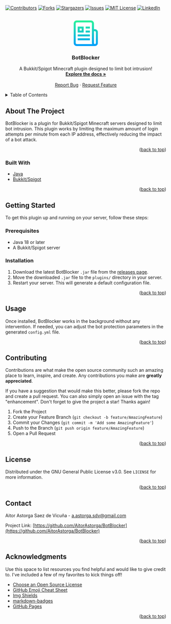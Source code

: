 <!-- Improved compatibility of back to top link: See: https://github.com/othneildrew/Best-README-Template/pull/73 -->
<a name="readme-top"></a>

[![Contributors][contributors-shield]][contributors-url]
[![Forks][forks-shield]][forks-url]
[![Stargazers][stars-shield]][stars-url]
[![Issues][issues-shield]][issues-url]
[![MIT License][license-shield]][license-url]
[![LinkedIn][linkedin-shield]][linkedin-url]



<!-- PROJECT LOGO -->
<br />
<div align="center">
  <a href="https://github.com/AitorAstorga/BotBlocker">
    <img src="images/logo.png" alt="Logo" width="80" height="80">
  </a>

  <h3 align="center">BotBlocker</h3>

  <p align="center">
    A Bukkit/Spigot Minecraft plugin designed to limit bot intrusion!
    <br />
    <a href="https://github.com/AitorAstorga/BotBlocker"><strong>Explore the docs »</strong></a>
    <br />
    <br />
    <a href="https://github.com/AitorAstorga/BotBlocker/issues">Report Bug</a>
    ·
    <a href="https://github.com/AitorAstorga/BotBlocker/issues">Request Feature</a>
  </p>
</div>



<!-- TABLE OF CONTENTS -->
<details>
  <summary>Table of Contents</summary>
  <ol>
    <li>
      <a href="#about-the-project">About The Project</a>
      <ul>
        <li><a href="#built-with">Built With</a></li>
      </ul>
    </li>
    <li>
      <a href="#getting-started">Getting Started</a>
      <ul>
        <li><a href="#prerequisites">Prerequisites</a></li>
        <li><a href="#installation">Installation</a></li>
      </ul>
    </li>
    <li><a href="#usage">Usage</a></li>
    <li><a href="#roadmap">Roadmap</a></li>
    <li><a href="#contributing">Contributing</a></li>
    <li><a href="#license">License</a></li>
    <li><a href="#contact">Contact</a></li>
    <li><a href="#acknowledgments">Acknowledgments</a></li>
  </ol>
</details>



<!-- ABOUT THE PROJECT -->
## About The Project

BotBlocker is a plugin for Bukkit/Spigot Minecraft servers designed to limit bot intrusion. This plugin works by limiting the maximum amount of login attempts per minute from each IP address, effectively reducing the impact of a bot attack.

<p align="right">(<a href="#readme-top">back to top</a>)</p>



### Built With

* [Java](https://java.com)
* [Bukkit/Spigot](https://www.spigotmc.org)

<p align="right">(<a href="#readme-top">back to top</a>)</p>



<!-- GETTING STARTED -->
## Getting Started

To get this plugin up and running on your server, follow these steps:

### Prerequisites

* Java 18 or later
* A Bukkit/Spigot server

### Installation

1. Download the latest BotBlocker `.jar` file from the [releases page](https://github.com/AitorAstorga/BotBlocker/releases).
2. Move the downloaded `.jar` file to the `plugins/` directory in your server.
3. Restart your server. This will generate a default configuration file.

<p align="right">(<a href="#readme-top">back to top</a>)</p>



<!-- USAGE EXAMPLES -->
## Usage

Once installed, BotBlocker works in the background without any intervention. If needed, you can adjust the bot protection parameters in the generated `config.yml` file.

<p align="right">(<a href="#readme-top">back to top</a>)</p>



<!-- CONTRIBUTING -->
## Contributing

Contributions are what make the open source community such an amazing place to learn, inspire, and create. Any contributions you make are **greatly appreciated**.

If you have a suggestion that would make this better, please fork the repo and create a pull request. You can also simply open an issue with the tag "enhancement".
Don't forget to give the project a star! Thanks again!

1. Fork the Project
2. Create your Feature Branch (`git checkout -b feature/AmazingFeature`)
3. Commit your Changes (`git commit -m 'Add some AmazingFeature'`)
4. Push to the Branch (`git push origin feature/AmazingFeature`)
5. Open a Pull Request

<p align="right">(<a href="#readme-top">back to top</a>)</p>



<!-- LICENSE -->
## License

Distributed under the GNU General Public License v3.0. See `LICENSE` for more information.

<p align="right">(<a href="#readme-top">back to top</a>)</p>



<!-- CONTACT -->
## Contact

Aitor Astorga Saez de Vicuña - a.astorga.sdv@gmail.com

Project Link: [https://github.com/AitorAstorga/BotBlocker](https://github.com/AitorAstorga/BotBlocker)

<p align="right">(<a href="#readme-top">back to top</a>)</p>



<!-- ACKNOWLEDGMENTS -->
## Acknowledgments

Use this space to list resources you find helpful and would like to give credit to. I've included a few of my favorites to kick things off!

* [Choose an Open Source License](https://choosealicense.com)
* [GitHub Emoji Cheat Sheet](https://www.webpagefx.com/tools/emoji-cheat-sheet)
* [Img Shields](https://shields.io)
* [markdown-badges](https://github.com/Ileriayo/markdown-badges#table-of-contents)
* [GitHub Pages](https://pages.github.com)

<p align="right">(<a href="#readme-top">back to top</a>)</p>



<!-- MARKDOWN LINKS & IMAGES -->
<!-- https://www.markdownguide.org/basic-syntax/#reference-style-links -->
[contributors-shield]: https://img.shields.io/github/contributors/AitorAstorga/BotBlocker.svg?style=for-the-badge
[contributors-url]: https://github.com/AitorAstorga/BotBlocker/graphs/contributors
[forks-shield]: https://img.shields.io/github/forks/AitorAstorga/BotBlocker.svg?style=for-the-badge
[forks-url]: https://github.com/AitorAstorga/BotBlocker/network/members
[stars-shield]: https://img.shields.io/github/stars/AitorAstorga/BotBlocker.svg?style=for-the-badge
[stars-url]: https://github.com/AitorAstorga/BotBlocker/stargazers
[issues-shield]: https://img.shields.io/github/issues/AitorAstorga/BotBlocker.svg?style=for-the-badge
[issues-url]: https://github.com/AitorAstorga/BotBlocker/issues
[license-shield]: https://img.shields.io/github/license/AitorAstorga/BotBlocker.svg?style=for-the-badge
[license-url]: https://github.com/AitorAstorga/BotBlocker/blob/master/LICENSE
[linkedin-shield]: https://img.shields.io/badge/-LinkedIn-black.svg?style=for-the-badge&logo=linkedin&colorB=555
[linkedin-url]: https://linkedin.com/in/aitor-astorga-saez-de-vicuña
[product-screenshot]: images/screenshot.png

[Next.js]: https://img.shields.io/badge/next.js-000000?style=for-the-badge&logo=nextdotjs&logoColor=white
[Next-url]: https://nextjs.org/
[React.js]: https://img.shields.io/badge/React-20232A?style=for-the-badge&logo=react&logoColor=61DAFB
[React-url]: https://reactjs.org/
[Vue.js]: https://img.shields.io/badge/Vue.js-35495E?style=for-the-badge&logo=vuedotjs&logoColor=4FC08D
[Vue-url]: https://vuejs.org/
[Angular.io]: https://img.shields.io/badge/Angular-DD0031?style=for-the-badge&logo=angular&logoColor=white
[Angular-url]: https://angular.io/
[Svelte.dev]: https://img.shields.io/badge/Svelte-4A4A55?style=for-the-badge&logo=svelte&logoColor=FF3E00
[Svelte-url]: https://svelte.dev/
[Laravel.com]: https://img.shields.io/badge/Laravel-FF2D20?style=for-the-badge&logo=laravel&logoColor=white
[Laravel-url]: https://laravel.com
[Bootstrap.com]: https://img.shields.io/badge/Bootstrap-563D7C?style=for-the-badge&logo=bootstrap&logoColor=white
[Bootstrap-url]: https://getbootstrap.com
[JQuery.com]: https://img.shields.io/badge/jQuery-0769AD?style=for-the-badge&logo=jquery&logoColor=white
[JQuery-url]: https://jquery.com 
